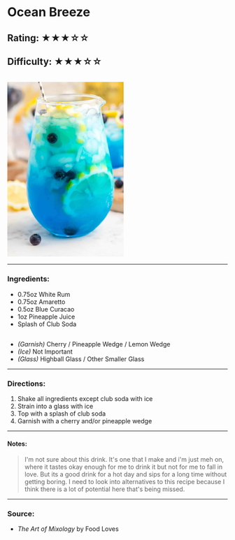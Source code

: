 # Ocean Breeze

## Rating: ★★★☆☆
## Difficulty: ★★★☆☆

<br>

<img src="../Images/ocean-breeze.jpg" alt="" height="400">

<br>

---

### Ingredients:

* 0.75oz White Rum
* 0.75oz Amaretto
* 0.5oz Blue Curacao
* 1oz Pineapple Juice
* Splash of Club Soda
##
* *(Garnish)* Cherry / Pineapple Wedge / Lemon Wedge
* *(Ice)* Not Important
* *(Glass)* Highball Glass / Other Smaller Glass

---

### Directions:
1. Shake all ingredients except club soda with ice
2. Strain into a glass with ice
3. Top with a splash of club soda
4. Garnish with a cherry and/or pineapple wedge
---

#### Notes:
> I'm not sure about this drink. It's one that I make and i'm just meh on, where it tastes okay enough for me to drink it but not for me to fall in love. But its a good drink for a hot day and sips for a long time without getting boring. I need to look into alternatives to this recipe because I think there is a lot of potential here that's being missed.

---

### Source:
* *The Art of Mixology* by Food Loves